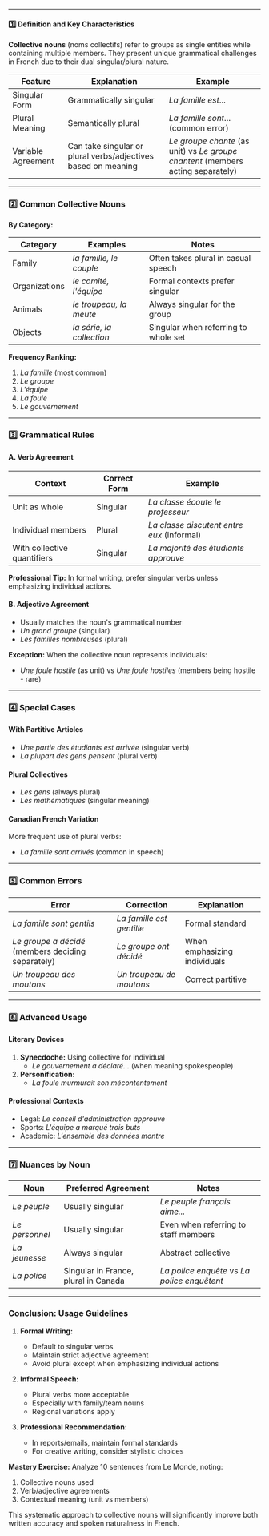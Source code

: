 
---
#### **1️⃣ Definition and Key Characteristics**

**Collective nouns** (noms collectifs) refer to groups as single entities while containing multiple members. They present unique grammatical challenges in French due to their dual singular/plural nature.

| Feature | Explanation | Example |
|---------|-------------|---------|
| Singular Form | Grammatically singular | *La famille est*... |
| Plural Meaning | Semantically plural | *La famille sont*... (common error) |
| Variable Agreement | Can take singular or plural verbs/adjectives based on meaning | *Le groupe chante* (as unit) vs *Le groupe chantent* (members acting separately) |

---

### **2️⃣ Common Collective Nouns**

**By Category:**

| Category | Examples | Notes |
|----------|----------|-------|
| Family | *la famille, le couple* | Often takes plural in casual speech |
| Organizations | *le comité, l'équipe* | Formal contexts prefer singular |
| Animals | *le troupeau, la meute* | Always singular for the group |
| Objects | *la série, la collection* | Singular when referring to whole set |

**Frequency Ranking:**
1. *La famille* (most common)
2. *Le groupe*
3. *L'équipe*
4. *La foule*
5. *Le gouvernement*

---

### **3️⃣ Grammatical Rules**

#### **A. Verb Agreement**
| Context | Correct Form | Example |
|---------|--------------|---------|
| Unit as whole | Singular | *La classe écoute le professeur* |
| Individual members | Plural | *La classe discutent entre eux* (informal) |
| With collective quantifiers | Singular | *La majorité des étudiants approuve* |

**Professional Tip:** In formal writing, prefer singular verbs unless emphasizing individual actions.

#### **B. Adjective Agreement**
- Usually matches the noun's grammatical number
- *Un grand groupe* (singular)
- *Les familles nombreuses* (plural)

**Exception:** When the collective noun represents individuals:
- *Une foule hostile* (as unit) vs *Une foule hostiles* (members being hostile - rare)

---

### **4️⃣ Special Cases**

#### **With Partitive Articles**
- *Une partie des étudiants est arrivée* (singular verb)
- *La plupart des gens pensent* (plural verb)

#### **Plural Collectives**
- *Les gens* (always plural)
- *Les mathématiques* (singular meaning)

#### **Canadian French Variation**
More frequent use of plural verbs:
- *La famille sont arrivés* (common in speech)

---

### **5️⃣ Common Errors**

| Error | Correction | Explanation |
|-------|------------|-------------|
| *La famille sont gentils* | *La famille est gentille* | Formal standard |
| *Le groupe a décidé* (members deciding separately) | *Le groupe ont décidé* | When emphasizing individuals |
| *Un troupeau des moutons* | *Un troupeau de moutons* | Correct partitive |

---

### **6️⃣ Advanced Usage**

#### **Literary Devices**
1. **Synecdoche:** Using collective for individual
   - *Le gouvernement a déclaré...* (when meaning spokespeople)
2. **Personification:**
   - *La foule murmurait son mécontentement*

#### **Professional Contexts**
- Legal: *Le conseil d'administration approuve*
- Sports: *L'équipe a marqué trois buts*
- Academic: *L'ensemble des données montre*

---

### **7️⃣ Nuances by Noun**

| Noun | Preferred Agreement | Notes |
|------|---------------------|-------|
| *Le peuple* | Usually singular | *Le peuple français aime...* |
| *Le personnel* | Usually singular | Even when referring to staff members |
| *La jeunesse* | Always singular | Abstract collective |
| *La police* | Singular in France, plural in Canada | *La police enquête* vs *La police enquêtent* |

---

### **Conclusion: Usage Guidelines**

1. **Formal Writing:**
   - Default to singular verbs
   - Maintain strict adjective agreement
   - Avoid plural except when emphasizing individual actions

2. **Informal Speech:**
   - Plural verbs more acceptable
   - Especially with family/team nouns
   - Regional variations apply

3. **Professional Recommendation:**
   - In reports/emails, maintain formal standards
   - For creative writing, consider stylistic choices

**Mastery Exercise:**
Analyze 10 sentences from Le Monde, noting:
1. Collective nouns used
2. Verb/adjective agreements
3. Contextual meaning (unit vs members)

This systematic approach to collective nouns will significantly improve both written accuracy and spoken naturalness in French.
